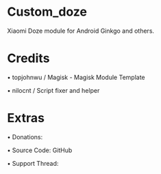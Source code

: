 # Custom_doze
Xiaomi Doze module for Android Ginkgo and others.
# Credits
• topjohnwu / Magisk - Magisk Module Template

• nilocnt / Script fixer and helper
# Extras
• Donations:

• Source Code: GitHub

• Support Thread:
